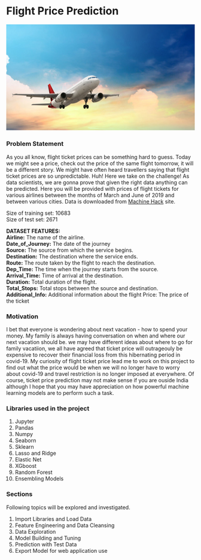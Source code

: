 # Flight Price Prediction
![Flight](https://github.com/kyawkhaung/flight-price-prediction/blob/main/Flight.jpg)

### Problem Statement
As you all know, flight ticket prices can be something hard to guess. Today we might see a price, check out the price of the same flight tomorrow, it will be a different story. We might have often heard travellers saying that flight ticket prices are so unpredictable. Huh! Here we take on the challenge! As data scientists, we are gonna prove that given the right data anything can be predicted. Here you will be provided with prices of flight tickets for various airlines between the months of March and June of 2019 and between various cities. Data is downloaded from [Machine Hack](https://www.machinehack.com/hackathons/predict_the_flight_ticket_price_hackathon/overview) site. 

Size of training set: 10683 <br> 
Size of test set: 2671 <br>

<b>DATASET FEATURES:</b><br/>
<b>Airline:</b> The name of the airline.<br/> 
<b>Date_of_Journey:</b> The date of the journey <br/>
<b>Source:</b> The source from which the service begins.<br/>
<b>Destination:</b> The destination where the service ends. <br/>
<b>Route:</b> The route taken by the flight to reach the destination.<br/>
<b>Dep_Time:</b> The time when the journey starts from the source.<br/>
<b>Arrival_Time:</b> Time of arrival at the destination.<br/>
<b>Duration:</b> Total duration of the flight.<br/>
<b>Total_Stops:</b> Total stops between the source and destination. <br/>
<b>Additional_Info:</b> Additional information about the flight Price: The price of the ticket

### Motivation
I bet that everyone is wondering about next vacation - how to spend your money. My family is always having conversation on when and where our next vacation should be. we may have different ideas about where to go for family vacatiion, we all have agreed that ticket price will outrageouly be expensive to recover their financial loss from this hibernating period in covid-19. My curiosity of flight ticket price lead me to work on this project to find out what the price would be when we will no longer have to worry about covid-19 and travel restriction is no longer imposed at everywhere. Of course, ticket price prediction may not make sense if you are ouside India although I hope that you may have appreciation on how powerful machine learning models are to perform such a task.

### Libraries used in the project
1. Jupyter
2. Pandas
3. Numpy
4. Seaborn
5. Sklearn
6. Lasso and Ridge
7. Elastic Net
8. XGboost
9. Random Forest
10. Ensembling Models

### Sections
Following topics will be explored and investigated. 
1. Import Libraries and Load Data
2. Feature Engineering and Data Cleansing
3. Data Exploration
4. Model Building and Tuning
5. Prediction with Test Data
6. Export Model for web application use
